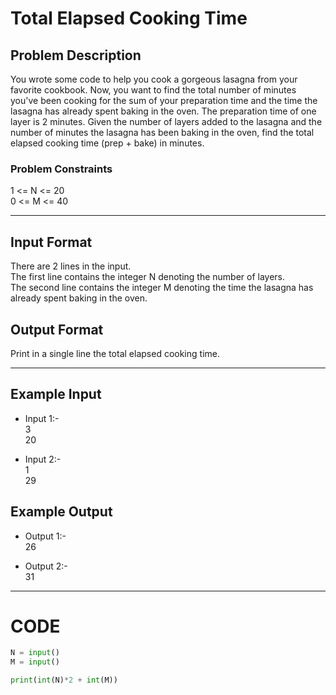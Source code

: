 # Total Elapsed Cooking Time

## Problem Description
You wrote some code to help you cook a gorgeous lasagna from your favorite cookbook. Now, you want to find the total number of minutes you've been cooking for the sum 
of your preparation time and the time the lasagna has already spent baking in the oven. The preparation time of one layer is 2 minutes. 
Given the number of layers added to the lasagna and the number of minutes the lasagna has been baking in the oven, find the total elapsed cooking time (prep + bake) in minutes.

### Problem Constraints
1 <= N <= 20 </br>
0 <= M <= 40

---

## Input Format
There are 2 lines in the input. </br>
The first line contains the integer N denoting the number of layers. </br>
The second line contains the integer M denoting the time the lasagna has already spent baking in the oven. 

## Output Format
Print in a single line the total elapsed cooking time.

---

## Example Input
- Input 1:- </br>
3 </br>
20 

- Input 2:- </br>
1 </br>
29

## Example Output
- Output 1:- </br>
26

- Output 2:- </br>
31

---

# CODE

```python
N = input()
M = input()

print(int(N)*2 + int(M))
```
